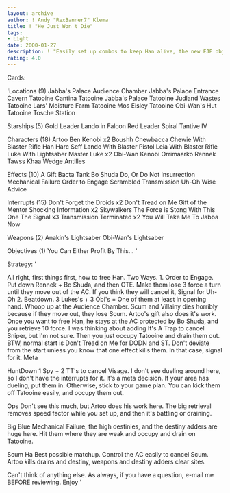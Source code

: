 ```yaml
---
layout: archive
author: ! Andy "RexBanner7" Klema
title: ! "He Just Won t Die"
tags:
- Light
date: 2000-01-27
description: ! "Easily set up combos to keep Han alive, the new EJP objective flipped, and your opponent squirming."
rating: 4.0
---
```

Cards: 

'Locations (9)
Jabba's Palace Audience Chamber
Jabba's Palace Entrance Cavern
Tatooine Cantina
Tatooine Jabba's Palace
Tatooine Judland Wastes
Tatooine Lars' Moisture Farm
Tatooine Mos Eisley
Tatooine Obi-Wan's Hut
Tatooine Tosche Station

Starships (5)
Gold Leader
Lando in Falcon
Red Leader
Spiral
Tantive IV

Characters (18)
Artoo
Ben Kenobi x2
Boushh
Chewbacca
Chewie With Blaster Rifle
Han
Harc Seff
Lando With Blaster Pistol
Leia With Blaster Rifle
Luke With Lightsaber
Master Luke x2
Obi-Wan Kenobi
Orrimaarko
Rennek
Tawss Khaa
Wedge Antilles

Effects (10)
A Gift
Bacta Tank
Bo Shuda
Do, Or Do Not
Insurrection
Mechanical Failure
Order to Engage
Scrambled Transmission
Uh-Oh
Wise Advice

Interrupts (15)
Don't Forget the Droids x2
Don't Tread on Me
Gift of the Mentor
Shocking Information x2
Skywalkers
The Force is Stong With This One
The Signal x3
Transmission Terminated x2
You Will Take Me To Jabba Now

Weapons (2)
Anakin's Lightsaber
Obi-Wan's Lightsaber

Objectives (1)
You Can Either Profit By This... '

Strategy: '

All right, first things first, how to free Han. Two Ways. 1. Order to Engage. Put down Rennek + Bo Shuda, and then OTE. Make them lose 3 force a turn until they move out of the AC. If you think they will cancel it, Signal for Uh-Oh 2. Beatdown. 3 Lukes's + 3 Obi's = One of them at least in opening hand. Whoop up at the Audience Chamber. Scum and Villainy dies horribly because if they move out, they lose Scum. Artoo's gift also does it's work. Once you want to free Han, he stays at the AC protected by Bo Shuda, and you retrieve 10 force. I was thinking about adding It's A Trap to cancel Sniper, but I'm not sure. Then you just occupy Tatooine and drain them out. BTW, normal start is Don't Tread on Me for DODN and ST. Don't deviate from the start unless you know that one effect kills them. In that case, signal for it. Meta

HuntDown 1 Spy + 2 TT's to cancel Visage. I don't see dueling around here, so I don't have the interrupts for it. It's a meta decision. If your area has dueling, put them in. Otherwise, stick to your game plan. You can kick them off Tatooine easily, and occupy them out.

Ops Don't see this much, but Artoo does his work here. The big retrieval removes speed factor while you set up, and then it's battling or draining.

Big Blue Mechanical Failure, the high destinies, and the destiny adders are huge here. Hit them where they are weak and occupy and drain on Tatooine.

Scum Ha Best possible matchup. Control the AC easily to cancel Scum. Artoo kills drains and destiny, weapons and destiny adders clear sites.

Can't think of anything else. As always, if you have a question, e-mail me BEFORE reviewing. Enjoy '